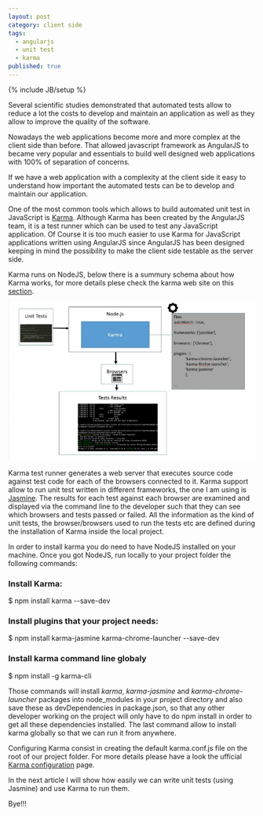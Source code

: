 ```yaml
---
layout: post
category: client side
tags: 
  - angularjs
  - unit test
  - karma
published: true
---
```





{% include JB/setup %}

Several scientific studies demonstrated that automated tests allow to reduce a lot the costs to develop and maintain an application as well as they allow to improve the quality of the software.

Nowadays the web applications become more and more complex at the client side than before. That allowed javascript framework as AngularJS to became very popular and essentials to build well designed web applications with 100% of separation of concerns. 

If we have a web application with a complexity at the client side it easy to understand how important the automated tests can be to develop and maintain our application.

One of the most common tools which allows to build automated unit test in JavaScript is [Karma](http://karma-runner.github.io/0.13/index.html). Although Karma has been created by the AngularJS team, it is a test runner which can be used to test any JavaScript application. Of Course it is too much easier to use Karma for JavaScript applications written using AngularJS since AngularJS has been designed keeping in mind the possibility to make the client side testable as the server side.

Karma runs on NodeJS, below there is a summury schema about how Karma works, for more details plese check the karma web site on this [section](http://karma-runner.github.io/0.13/intro/how-it-works.html).

![How it works](https://raw.githubusercontent.com/rocco-scaramuzzi/rocco-scaramuzzi.github.com/master/_posts/images/karma-how-works.jpg)

Karma test runner generates a web server that executes source code against test code for each of the browsers connected to it. Karma support allow to run unit test written in different frameworks, the one I am using is [Jasmine](http://jasmine.github.io/2.0/introduction.html). The results for each test against each browser are examined and displayed via the command line to the developer such that they can see which browsers and tests passed or failed. All the information as the kind of unit tests, the browser/browsers used to run the tests etc are defined during the installation of Karma inside the local project.

In order to install karma you do need to have NodeJS installed on your machine. Once you got NodeJS, run locally to your project folder the following commands:
 
### Install Karma:
$ npm install karma --save-dev
  
### Install plugins that your project needs:
$ npm install karma-jasmine karma-chrome-launcher --save-dev

### Install karma command line globaly
$ npm install -g karma-cli
 
Those commands will install _karma_, _karma-jasmine_ and _karma-chrome-launcher_ packages into node_modules in your project directory and also save these as devDependencies in package.json, so that any other developer working on the project will only have to do npm install in order to get all these dependencies installed. The last command allow to install karma globally so that we can run it from anywhere.

Configuring Karma consist in creating the default karma.conf.js file on the root of our project folder. For more details please have a look the ufficial [Karma configuration](http://karma-runner.github.io/0.12/intro/configuration.html) page. 

In the next article I will show how easily we can write unit tests (using Jasmine) and use Karma to run them.

Bye!!!
